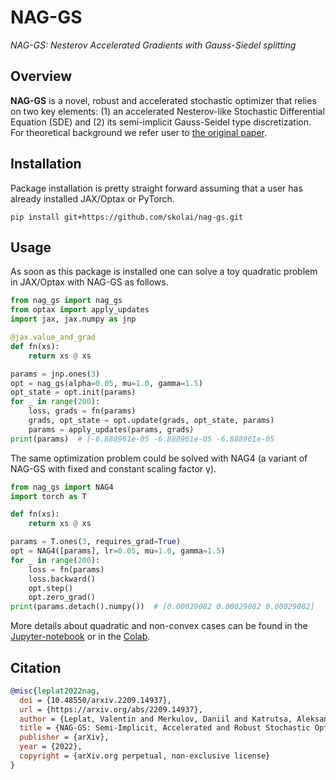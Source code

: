 # NAG-GS

*NAG-GS: Nesterov Accelerated Gradients with Gauss-Siedel splitting*

## Overview

**NAG-GS** is a novel, robust and accelerated stochastic optimizer that relies
on two key elements: (1) an accelerated Nesterov-like Stochastic Differential
Equation (SDE) and (2) its semi-implicit Gauss-Seidel type discretization.
For theoretical background we refer user to [the original paper][1].

## Installation

Package installation is pretty straight forward assuming that a user has
already installed JAX/Optax or PyTorch.

```shell
pip install git+https://github.com/skolai/nag-gs.git
```

## Usage

As soon as this package is installed one can solve a toy quadratic problem in
JAX/Optax with NAG-GS as follows.

```python
from nag_gs import nag_gs
from optax import apply_updates
import jax, jax.numpy as jnp

@jax.value_and_grad
def fn(xs):
    return xs @ xs

params = jnp.ones(3)
opt = nag_gs(alpha=0.05, mu=1.0, gamma=1.5)
opt_state = opt.init(params)
for _ in range(200):
    loss, grads = fn(params)
    grads, opt_state = opt.update(grads, opt_state, params)
    params = apply_updates(params, grads)
print(params)  # [-6.888961e-05 -6.888961e-05 -6.888961e-05
```

The same optimization problem could be solved with NAG4 (a variant of NAG-GS
with fixed and constant scaling factor γ).

```python
from nag_gs import NAG4
import torch as T

def fn(xs):
    return xs @ xs

params = T.ones(3, requires_grad=True)
opt = NAG4([params], lr=0.05, mu=1.0, gamma=1.5)
for _ in range(200):
    loss = fn(params)
    loss.backward()
    opt.step()
    opt.zero_grad()
print(params.detach().numpy())  # [0.00029082 0.00029082 0.00029082]
```

More details about quadratic and non-convex cases can be found in the
[Jupyter-notebook][2] or in the [Colab][3].

## Citation

```bibtex
@misc{leplat2022nag,
  doi = {10.48550/arxiv.2209.14937},
  url = {https://arxiv.org/abs/2209.14937},
  author = {Leplat, Valentin and Merkulov, Daniil and Katrutsa, Aleksandr and Bershatsky, Daniel and Oseledets, Ivan},
  title = {NAG-GS: Semi-Implicit, Accelerated and Robust Stochastic Optimizers},
  publisher = {arXiv},
  year = {2022},
  copyright = {arXiv.org perpetual, non-exclusive license}
}
```

[1]: https://arxiv.org/abs/2209.14937
[2]: notebooks/quadratic-and-non-contex-cases.ipynb
[3]: https://colab.research.google.com/drive/1ILOtomhz7rOt2vFuXe1vgWKELRiBNB9s
